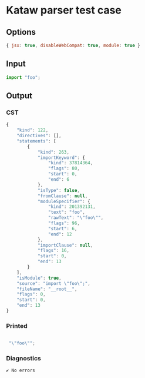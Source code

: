 # Kataw parser test case

## Options

`````js
{ jsx: true, disableWebCompat: true, module: true }
`````

## Input

`````js
import "foo";
`````

## Output

### CST

```javascript
{
    "kind": 122,
    "directives": [],
    "statements": [
        {
            "kind": 263,
            "importKeyword": {
                "kind": 37814364,
                "flags": 80,
                "start": 0,
                "end": 6
            },
            "isType": false,
            "fromClause": null,
            "moduleSpecifier": {
                "kind": 201392131,
                "text": "foo",
                "rawText": "\"foo\"",
                "flags": 96,
                "start": 6,
                "end": 12
            },
            "importClause": null,
            "flags": 16,
            "start": 0,
            "end": 13
        }
    ],
    "isModule": true,
    "source": "import \"foo\";",
    "fileName": "__root__",
    "flags": 0,
    "start": 0,
    "end": 13
}
```

### Printed

```javascript

 "\"foo\"";
```

### Diagnostics

```javascript
✔ No errors
```

